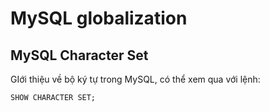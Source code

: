 # MySQL globalization
## MySQL Character Set
GIới thiệu về bộ ký tự trong MySQL, có thể xem qua với lệnh:  
```
SHOW CHARACTER SET;
```
